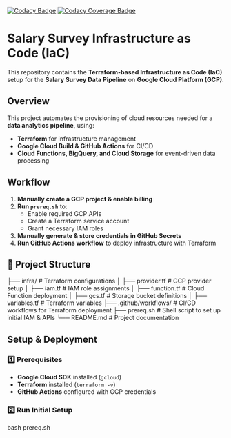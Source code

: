 [![Codacy Badge](https://app.codacy.com/project/badge/Grade/Viktor-Soltesz/salary-survey-iac?branch=main)](https://www.codacy.com/gh/Viktor-Soltesz/salary-survey-iac/dashboard)
[![Codacy Coverage Badge](https://app.codacy.com/project/badge/Coverage/Viktor-Soltesz/salary-survey-iac?branch=main)](https://www.codacy.com/gh/Viktor-Soltesz/salary-survey-iac/dashboard)
# Salary Survey Infrastructure as Code (IaC)

This repository contains the **Terraform-based Infrastructure as Code (IaC)** setup for the **Salary Survey Data Pipeline** on **Google Cloud Platform (GCP)**.

## Overview
This project automates the provisioning of cloud resources needed for a **data analytics pipeline**, using:
- **Terraform** for infrastructure management
- **Google Cloud Build & GitHub Actions** for CI/CD
- **Cloud Functions, BigQuery, and Cloud Storage** for event-driven data processing

## Workflow
1. **Manually create a GCP project & enable billing**
2. **Run `prereq.sh`** to:
   - Enable required GCP APIs
   - Create a Terraform service account
   - Grant necessary IAM roles
3. **Manually generate & store credentials in GitHub Secrets**
4. **Run GitHub Actions workflow** to deploy infrastructure with Terraform

## 📂 Project Structure
├── infra/ # Terraform configurations
│ ├── provider.tf # GCP provider setup 
│ ├── iam.tf # IAM role assignments
│ ├── function.tf # Cloud Function deployment
│ ├── gcs.tf # Storage bucket definitions
│ ├── variables.tf # Terraform variables 
├── .github/workflows/ # CI/CD workflows for Terraform deployment 
├── prereq.sh # Shell script to set up initial IAM & APIs 
└── README.md # Project documentation


## Setup & Deployment
### **1️⃣ Prerequisites**
- **Google Cloud SDK** installed (`gcloud`)
- **Terraform** installed (`terraform -v`)
- **GitHub Actions** configured with GCP credentials

### **2️⃣ Run Initial Setup**
bash prereq.sh
